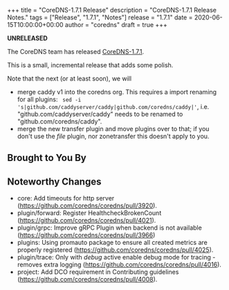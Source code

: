 +++
title = "CoreDNS-1.7.1 Release"
description = "CoreDNS-1.7.1 Release Notes."
tags = ["Release", "1.7.1", "Notes"]
release = "1.7.1"
date = 2020-06-15T10:00:00+00:00
author = "coredns"
draft = true
+++

**UNRELEASED**

The CoreDNS team has released
[CoreDNS-1.7.1](https://github.com/coredns/coredns/releases/tag/v1.7.1).

This is a small, incremental release that adds some polish.

Note that the next (or at least soon), we will

* merge caddy v1 into the coredns org. This requires a import renaming for all plugins: ` sed -i
 's|github.com/caddyserver/caddy|github.com/coredns/caddy|'`, i.e. "github.com/caddyserver/caddy"
  needs to be renamed to "github.com/coredns/caddy".
* merge the new transfer plugin and move plugins over to that; if you don't use the *file* plugin,
  nor zonetransfer this doesn't apply to you.

## Brought to You By


## Noteworthy Changes

* core: Add timeouts for http server (https://github.com/coredns/coredns/pull/3920).
* plugin/forward: Register HealthcheckBrokenCount (https://github.com/coredns/coredns/pull/4021).
* plugin/grpc: Improve gRPC Plugin when backend is not available (https://github.com/coredns/coredns/pull/3966)
* plugins: Using promauto package to ensure all created metrics are properly registered (https://github.com/coredns/coredns/pull/4025).
* plugin/trace: Only with *debug* active enable debug mode for tracing - removes extra logging (https://github.com/coredns/coredns/pull/4016).
* project: Add DCO requirement in Contributing guidelines (https://github.com/coredns/coredns/pull/4008).
